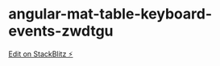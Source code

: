 # angular-mat-table-keyboard-events-zwdtgu

[Edit on StackBlitz ⚡️](https://stackblitz.com/edit/angular-mat-table-keyboard-events-zwdtgu)
